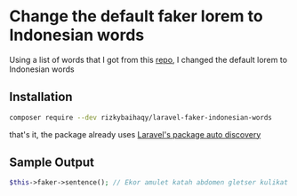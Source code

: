 # Change the default faker lorem to Indonesian words

Using a list of words that I got from this [repo](https://github.com/sastrawi/sastrawi), I changed the default lorem to Indonesian words
## Installation

```bash
composer require --dev rizkybaihaqy/laravel-faker-indonesian-words
```

that's it, the package already uses [Laravel's package auto discovery](https://laravel.com/docs/8.x/packages#package-discovery)

## Sample Output

```php
$this->faker->sentence(); // Ekor amulet katah abdomen gletser kulikat tugu buruh.
```
